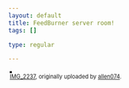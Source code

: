 ```yaml
--- 
layout: default
title: FeedBurner server room!
tags: []

type: regular

---
```

<style type="text/css">
.flickr-photo { border: solid 2px #000000; }
.flickr-yourcomment { }
.flickr-frame { text-align: left; padding: 3px; }
.flickr-caption { font-size: 0.8em; margin-top: 0px; }
</style>

<div class="flickr-frame">
	<a href="http://www.flickr.com/photos/allen074/315878841/" title="photo sharing"><img src="http://static.flickr.com/101/315878841_dc68a527d3.jpg" class="flickr-photo" alt="" /></a>
<br />
	<span class="flickr-caption"><a href="http://www.flickr.com/photos/allen074/315878841/">IMG_2237</a>, originally uploaded by <a href="http://www.flickr.com/people/allen074/">allen074</a>.</span>
</div>
				
<p class="flickr-yourcomment">
	
</p>
